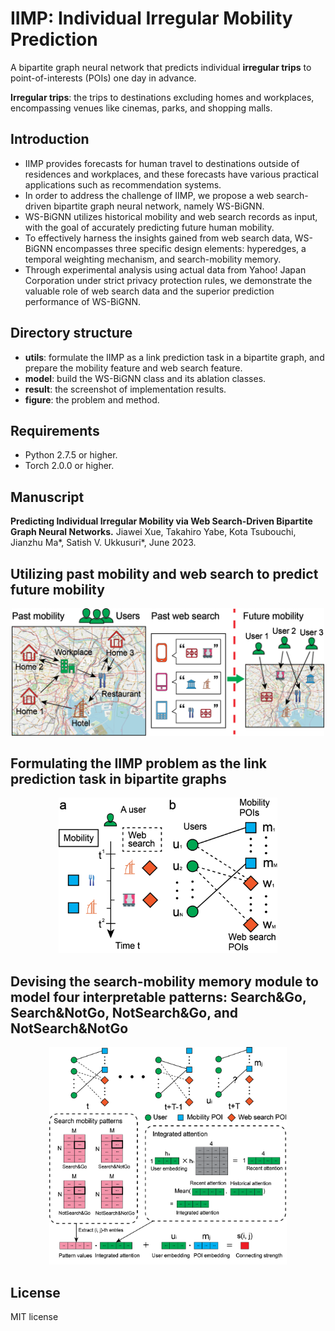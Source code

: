 # IIMP: Individual Irregular Mobility Prediction
A bipartite graph neural network that predicts individual **irregular trips** to point-of-interests (POIs) one day in advance.

**Irregular trips**: the trips to destinations excluding homes and workplaces, encompassing venues like cinemas, parks, and shopping malls.

## Introduction

* IIMP provides forecasts for human travel to destinations outside of residences and workplaces, and these forecasts have various practical applications such as recommendation systems.
* In order to address the challenge of IIMP, we propose a web search-driven bipartite graph neural network, namely WS-BiGNN.
* WS-BiGNN utilizes historical mobility and web search records as input, with the goal of accurately predicting future human mobility.
* To effectively harness the insights gained from web search data, WS-BiGNN encompasses three specific design elements: hyperedges, a temporal weighting mechanism, and search-mobility memory.
* Through experimental analysis using actual data from Yahoo! Japan Corporation under strict privacy protection rules, we demonstrate the valuable role of web search data and the superior prediction performance of WS-BiGNN.

## Directory structure
* **utils**: formulate the IIMP as a link prediction task in a bipartite graph, and prepare the mobility feature and web search feature.  
* **model**: build the WS-BiGNN class and its ablation classes.
* **result**: the screenshot of implementation results.
* **figure**: the problem and method.

## Requirements
* Python 2.7.5 or higher.
* Torch 2.0.0 or higher. 

## Manuscript
**Predicting Individual Irregular Mobility via Web Search-Driven Bipartite Graph Neural Networks.**
Jiawei Xue, Takahiro Yabe, Kota Tsubouchi, Jianzhu Ma\*, Satish V. Ukkusuri\*, June 2023.

## Utilizing past mobility and web search to predict future mobility

<p align="center">
  <img src="https://github.com/JiaweiXue/IIMP/blob/main/figure/fig_1_example.png" width="500">
</p>

## Formulating the IIMP problem as the link prediction task in bipartite graphs

<p align="center">
  <img src="https://github.com/JiaweiXue/IIMP/blob/main/figure/fig_2_network.png" width="350">
</p>

## Devising the search-mobility memory module to model four interpretable patterns: Search&Go, Search&NotGo, NotSearch&Go, and NotSearch&NotGo

<p align="center">
  <img src="https://github.com/JiaweiXue/IIMP/blob/main/figure/fig_5_search_mobility.png" width="380">
</p>

## License
MIT license
